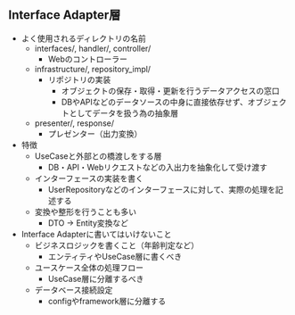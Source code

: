 ## Interface Adapter層

- よく使用されるディレクトリの名前
    - interfaces/, handler/, controller/
        - Webのコントローラー
    - infrastructure/, repository_impl/
        - リポジトリの実装
            - オブジェクトの保存・取得・更新を行うデータアクセスの窓口
            - DBやAPIなどのデータソースの中身に直接依存せず、オブジェクトとしてデータを扱う為の抽象層
    - presenter/, response/
        - プレゼンター（出力変換）
- 特徴
    - UseCaseと外部との橋渡しをする層
        - DB・API・Webリクエストなどの入出力を抽象化して受け渡す
    - インターフェースの実装を書く
        - UserRepositoryなどのインターフェースに対して、実際の処理を記述する
    - 変換や整形を行うことも多い
        - DTO → Entity変換など
- Interface Adapterに書いてはいけないこと
    - ビジネスロジックを書くこと（年齢判定など）
        - エンティティやUseCase層に書くべき
    - ユースケース全体の処理フロー
        - UseCase層に分離するべき
    - データベース接続設定
        - configやframework層に分離する

